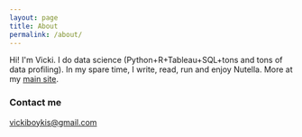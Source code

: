 ```yaml
---
layout: page
title: About
permalink: /about/
---
```


Hi! I'm Vicki. I do data science (Python+R+Tableau+SQL+tons and tons of data profiling). In my spare time, I write, read, run and enjoy Nutella. More at my [main site](http://www.vickiboykis.com). 



### Contact me

[vickiboykis@gmail.com](mailto:vickiboykis@gmail.com)
